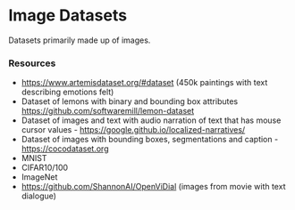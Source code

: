# Image Datasets

Datasets primarily made up of images.

### Resources

- https://www.artemisdataset.org/#dataset (450k paintings with text describing emotions felt)
- Dataset of lemons with binary and bounding box attributes https://github.com/softwaremill/lemon-dataset
- Dataset of images and text with audio narration of text that has mouse cursor values - https://google.github.io/localized-narratives/
- Dataset of images with bounding boxes, segmentations and caption - https://cocodataset.org
- MNIST
- CIFAR10/100
- ImageNet
- https://github.com/ShannonAI/OpenViDial (images from movie with text dialogue)
